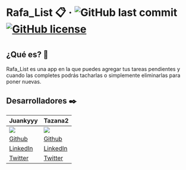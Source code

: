 # Rafa_List 📋 &middot; ![GitHub last commit](https://img.shields.io/github/last-commit/Tazana2/ToDo-List_Flutter?label=Last%20Commit&logo=Flutter&color=FFFF00) [![GitHub license](https://img.shields.io/badge/license-MIT-FFFF00.svg)](https://github.com/Tazana2/LICENSE)

#

## ¿Qué es? 🤔
 Rafa_List es una app en la que puedes agregar tus tareas pendientes y cuando las completes podrás tacharlas o simplemente eliminarlas para poner nuevas.




## Desarrolladores ✒️ 

| **Juankyyy** | **Tazana2** |
| --- | --- |
| [![](https://github.com/Juankyyy.png?size=70)](https://github.com/Juankyyy) | [![](https://github.com/Tazana2.png?size=70)](https://github.com/Tazana2) |
| [Github](https://github.com/juankyyy) | [Github](https://github.com/Tazana2) |
| [LinkedIn](https://www.linkedin.com/in/juan-camilo-herrera-65582526b/) | [LinkedIn](https://www.linkedin.com/in/daniel-santana-meza-199351268/) |
| [Twitter](https://twitter.com/Juankyyy_) | [Twitter](https://twitter.com/Daniel270639?s=20) |

